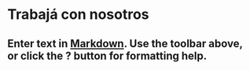 # Trabajá con nosotros

## Enter text in [Markdown](http://daringfireball.net/projects/markdown/). Use the toolbar above, or click the **?** button for formatting help.
